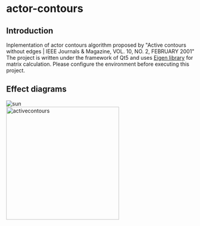 # actor-contours
## Introduction
Inplementation of actor contours algorithm proposed by "Active contours without edges | IEEE Journals & Magazine, VOL. 10, NO. 2, FEBRUARY 2001" The 
project is written under the framework of Qt5 and uses [Eigen library](https://eigen.tuxfamily.org/index.php?title=Main_Page) for matrix calculation. 
Please configure the environment before executing this project.
## Effect diagrams
![sun](https://user-images.githubusercontent.com/75468552/170019370-b167ccf1-450c-49c9-ba4e-ab335c135e4f.jpg)  
<img width="302" alt="activecontours" src="https://user-images.githubusercontent.com/75468552/170019718-16064faa-7320-4841-94da-509e36234812.png">
